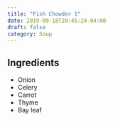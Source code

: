 ```yaml
---
title: "Fish Chowder 1"
date: 2019-09-18T20:45:24-04:00
draft: false
category: Soup
---
```


## Ingredients

- Onion
- Celery
- Carrot
- Thyme
- Bay leaf

